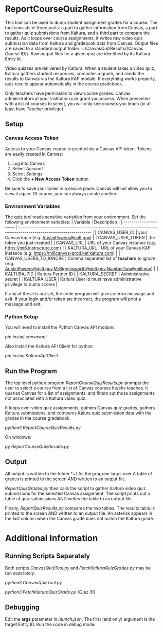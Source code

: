 # ReportCourseQuizResults


This tool can be used to dump student assignment grades for a course.  The tool consists
of three parts:  a part to gather information from Canvas, a part to gather quiz submissions
from Kaltura, and a third part to compare the results. As it loops over course assignments,
it writes raw video quiz submission data from Kaltura and gradebook data from Canvas.  Output
files are saved to a standard output folder:  ~/CanvasQuizResults/{Canvas Course ID}/.  Raw
output files for a given quiz are identified by its Kaltura Entry Id.  

Video quizzes are delivered by Kaltura.  When a student takes a video quiz, Kaltura gathers
student responses, computes a grade, and sends the results to Canvas via the Kaltura KAF
module.  If everything works properly, quiz results appear automatically in the course
gradebook.

Only teachers have permission to view course grades.  Canvas administrators
at your institution can grant you access.  When presented with a list of courses to
select, you will only see courses you teach (or at least have *Teacher* privilege).

## Setup
### Canvas Access Token
Access to your Canvas course is granted via a Canvas API token.  Tokens are easily created in Canvas:

1. Log into Canvas
2. Select *Account*
3. Select *Settings*
4. Click the **+ New Access Token** button

Be sure to save your token in a secure place.  Canvas will not allow you to view it again.  Of course,
you can always create another.

### Environment Variables
The quiz tool reads sensitive variables from your environment.  Set the following environment variables:
|        Variable        	|                                                     Description                                                     	|
|:----------------------	|:-------------------------------------------------------------------------------------------------------------------	|
| CANVAS_USER_ID         	| your Canvas login (e.g. AustinPowers@mi6.gov)                                                                       	|
| CANVAS_USER_TOKEN      	| the token you just created                                                                                          	|
| CANVAS_URL             	| URL of your Canvas instance (e.g. https://mi6.instructure.com)                                                      	|
| KALTURA_URL            	| URL of your Canvas KAF instance (e.g. https://mi6canvas-prod.kaf.kaltura.com)                                       	|
| CANVAS_USERS_TO_IGNORE 	| Comma separated list of **teachers** to ignore (e.g. AustinPowers@mi6.gov,MrBigglesworth@mi6.gov,NumberTwo@mi6.gov) 	|
| KALTURA_PID            	| Kaltura Partner ID                                                                                                  	|
| KALTURA_SECRET         	| Administrative secret                                                                                               	|
| KALTURA_USER           	| Kaltura User Id must have administrative privilege to dump scores                                                   	|

If any of these is not set, the code program will give an error message and exit.  If your login
and/or token are incorrect, the program will print a message and exit.

### Python Setup
You will need to install the Python Canvas API module:

*pip install canvasapi*

Also install the Kaltura API Client for python:

*pip install KalturaApiClient*

## Run the Program
The top level python program *ReportCourseQuizResults.py* prompts the user to select a course from
a list of Canvas courses he/she teaches.  It queries Canvas for a list of assignments, and filters
out those assignments not associated with a Kaltura video quiz.

It loops over video quiz assignments, gathers Canvas quiz grades, gathers Kaltura submissions, and
compares Kalura quiz submission data with the grades in the course gradebook.

*python3 ReportCourseQuizResults.py*

On windows:

*py ReportCourseQuizResults.py*

## Output

All output is written to the folder *~/
As the program loops over
A table of grades is printed to the screen AND written to an output file.

*ReportQuizGrades.py* then calls the script to gather Kaltura video quiz submissions for the selected
Canvas assignment.  The script prints out a table of quiz submissions AND writes the table to an output
file.

Finally, *ReportQuizResults.py* compares the two tables.  The results table is printed to the screen
AND written to an output file.  An asterisk appears in the last column when the Canvas grade does
not match the Kaltura grade.

# Additional Information
## Running Scripts Separately
Both scripts *CanvasQuizTool.py* and *FetchKalturaQuizGrades.py* may be run separately.

*python3 CanvasQuizTool.py*

*python3 FetchKalturaQuizGrade.py {Quiz ID}*

## Debugging
Edit the **args** parameter in *launch.json*.  The first (and only)
argument is the target Entry ID.  Run the code in debug mode.